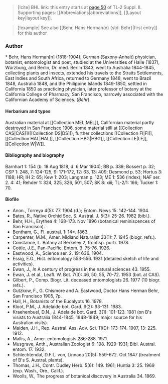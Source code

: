 > [!cite] BHL link: this entry starts at [page 50](https://www.biodiversitylibrary.org/item/103859#page/60/mode/1up) of TL-2 Suppl. II.
> Supporting pages: [[Abbreviations|abbreviations]], [[Layout key|layout key]].

> [!example] See also [[Behr, Hans Herman(n) {std. Behr}|first entry]] for this author

### Author

\* Behr, Hans Herman\[n\] (1818-1904), German (Saxony-Anhalt) physician, botanist, entomologist and poet, studied at the Universities of Halle (1837), Würzburg, and Berlin, Dr. med. Berlin 1843, went to Australia 1844-1845, collecting plants and insects, extended his travels to the Straits Settlements, East Indies and South Africa, returned to Germany 1848, went to Brazil 1848, Australia 1848, and the Philippine Islands 1849-1850, settled in California 1850 as practicing physician, later professor of botany at the California College of Pharmacy, San Francisco, narrowly associated with the Californian Academy of Sciences. (*Behr*).

#### Herbarium and types

Australian material at [[Collection MEL|MEL]], Californian material partly destroyed in San Francisco 1906, some material still at [[Collection CAS|CAS]]([[Collection DS|DS]]), further collections [[Collection FI|FI]], [[Collection HAL|HAL]], [[Collection HBG|HBG]], [[Collection LE|LE]], [[Collection W|W]].

#### Bibliography and biography

Barnhart 1: 154 (b. 18 Aug 1818, d. 6 Mar 1904); BB p. 339; Bossert p. 32; CSP 1: 248, 7: 124-125, 9: 171-172, 12: 63, 13: 409; Desmond p. 53; Hortus 3: 1188; HR; IH 2: 65; Kew 1: 203; Langman p. 123; ME 1: 536 (index); NAF ser. 2. 4: 41; Rehder 1: 324, 325, 326, 501, 507; SK 8: xiii; TL-2/1: 166; Tucker 1: 70.

#### Biofile

- Anon., Torreya 4(5): 77. 1904 (d.); Entom. News 15: 142-144. 1904.
- Bates, R., Native Orchid Soc. S. Austral. J. 5(3): 25-26. 1982 (bibl.).
- Behr, H.H., Erythea 4: 168-173. Nov 1896 (botanical reminiscences of San Francisco).
- Bentham, G., Fl. austral. 1: 14\*. 1863.
- Carpenter, M.M., Amer. Midland Naturalist 33(1): 7. 1945 (biogr. refs.).
- Constance, L. Botany at Berkeley 2, frontisp. portr. 1978.
- Cottle, J.E., Pan-Pacific. Entom. 3: 75-76. 1926.
- Eastwood, A., Science ser. 2. 19: 636. 1904.
- Essig, E.O., Hist. entomology 553-556. 1931 (detailed sketch of life and activities).
- Ewan, J., *in* A century of progress in the natural sciences 43. 1955.
- Ewan, J. et al., Leafl. W. Bot. 7(3): 46, 50, 55, 70-72. 1953 (bot. at CAS).
- Gilbert, P., Comp. Biogr. Lit. deceased entomologists 26. 1977 (10 biogr. refs.).
- Gutzkow, F., G. Chismore and A. Eastwood, Doctor Hans Herman Behr, San Francisco 1905, 7p.
- Hall, H., Botanists of the Eucalypts 16. 1978.
- Kloot, P.M., J. Adelaide bot. Gard. 6(2): 93-131. 1983.
- Kraehenbuel, D.N., J. Adelaide bot. Gard. 3(1): 101-123. 1981 (on B's visists to Australia 1844-1845, 1848-1849; major source for his Australian visits).
- Maiden, J.H., Rep. Austral. Ass. Adv. Sci. 11(D): 173-174. 1907, 13: 225. 1912.
- Mallis, A., Amer. entomologists 286-288. 1971.
- Musgrave, Anth., Australian Zoologist 6: 198. 1929-1931; Bibl. Austral. entom. 17. 1932.
- Schlechtendal, D.F.L. von, Linnaea 20(5): 559-672. Oct 1847 (treatment of B's S. Austral. plants).
- Thomas, J.H., Contr. Dudley Herb. 5(6): 149. 1961; Huntia 3: 25. 1969 (exp. Wash., Ore., Calif.).
- Woolls, W., The progress of botanical discovery in Australia 34. 1869.

